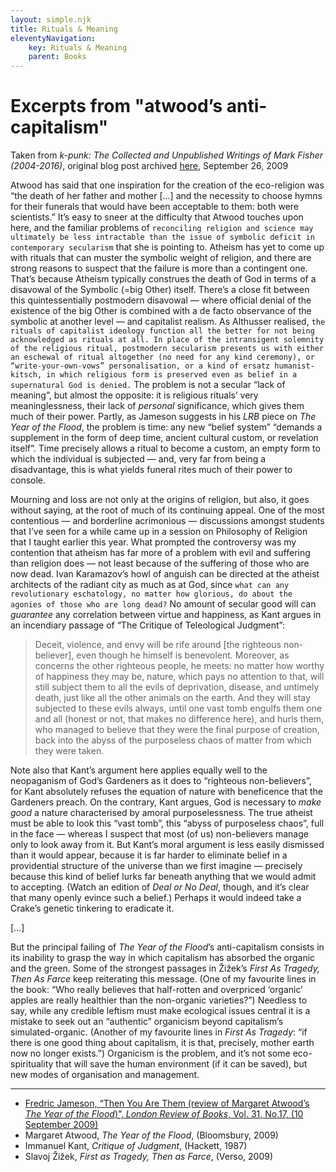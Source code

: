 ```yaml
---
layout: simple.njk
title: Rituals & Meaning
eleventyNavigation:
    key: Rituals & Meaning
    parent: Books
---
```


# Excerpts from "atwood’s anti-capitalism"
Taken from *k-punk: The Collected and Unpublished Writings of Mark Fisher (2004-2016)*, original blog post archived [here](http://k-punk.abstractdynamics.org/archives/011314.html), September 26, 2009

Atwood has said that one inspiration for the creation of the eco-religion was “the death of her father and mother […] and the necessity to choose hymns for their funerals that would have been acceptable to them: both were scientists.” It’s easy to sneer at the difficulty that Atwood touches upon here, and the familiar problems of ```reconciling religion and science may ultimately be less intractable than the issue of symbolic deficit in contemporary secularism``` that she is pointing to. Atheism has yet to come up with rituals that can muster the symbolic weight of religion, and there are strong reasons to suspect that the failure is more than a contingent one. That’s because Atheism typically construes the death of God in terms of a disavowal of the Symbolic (=big Other) itself. There’s a close fit between this quintessentially postmodern disavowal — where official denial of the existence of the big Other is combined with a de facto observance of the symbolic at another level — and capitalist realism. As Althusser realised, ```the rituals of capitalist ideology function all the better for not being acknowledged as rituals at all. In place of the intransigent solemnity of the religious ritual, postmodern secularism presents us with either an eschewal of ritual altogether (no need for any kind ceremony), or “write-your-own-vows” personalisation, or a kind of ersatz humanist-kitsch, in which religious form is preserved even as belief in a supernatural God is denied.``` The problem is not a secular “lack of meaning”, but almost the opposite: it is religious rituals’ very meaninglessness, their lack of *personal* significance, which gives them much of their power. Partly, as Jameson suggests in his *LRB* piece on *The Year of the Flood*, the problem is time: any new “belief system” “demands a supplement in the form of deep time, ancient cultural custom, or revelation itself”. Time precisely allows a ritual to become a custom, an empty form to which the individual is subjected — and, very far from being a disadvantage, this is what yields funeral rites much of their power to console.

Mourning and loss are not only at the origins of religion, but also, it goes without saying, at the root of much of its continuing appeal. One of the most contentious — and borderline acrimonious — discussions amongst students that I’ve seen for a while came up in a session on Philosophy of Religion that I taught earlier this year. What prompted the controversy was my contention that atheism has far more of a problem with evil and suffering than religion does — not least because of the suffering of those who are now dead. Ivan Karamazov’s howl of anguish can be directed at the atheist architects of the radiant city as much as at God, since ```what can any revolutionary eschatology, no matter how glorious, do about the agonies of those who are long dead?``` No amount of secular good will can *guarantee* any correlation between virtue and happiness, as Kant argues in an incendiary passage of “The Critique of Teleological Judgment”:

<blockquote>Deceit, violence, and envy will be rife around [the righteous non-believer], even though he himself is benevolent. Moreover, as concerns the other righteous people, he meets: no matter how worthy of happiness they may be, nature, which pays no attention to that, will still subject them to all the evils of deprivation, disease, and untimely death, just like all the other animals on the earth. And they will stay subjected to these evils always, until one vast tomb engulfs them one and all (honest or not, that makes no difference here), and hurls them, who managed to believe that they were the final purpose of creation, back into the abyss of the purposeless chaos of matter from which they were taken.</blockquote>

Note also that Kant’s argument here applies equally well to the neopaganism of God’s Gardeners as it does to “righteous non-believers”, for Kant absolutely refuses the equation of nature with beneficence that the Gardeners preach. On the contrary, Kant argues, God is necessary to *make good* a nature characterised by amoral purposelessness. The true atheist must be able to look this “vast tomb”, this “abyss of purposeless chaos”, full in the face — whereas I suspect that most (of us) non-believers manage only to look away from it. But Kant’s moral argument is less easily dismissed than it would appear, because it is far harder to eliminate belief in a providential structure of the universe than we first imagine — precisely because this kind of belief lurks far beneath anything that we would admit to accepting. (Watch an edition of *Deal or No Deal*, though, and it’s clear that many openly evince such a belief.) Perhaps it would indeed take a Crake’s genetic tinkering to eradicate it.

[...]

But the principal failing of *The Year of the Flood*’s anti-capitalism consists in its inability to grasp the way in which capitalism has absorbed the organic and the green. Some of the strongest passages in Žižek’s *First As Tragedy, Then As Farce* keep reiterating this message. (One of my favourite lines in the book: “Who really believes that half-rotten and overpriced ‘organic’ apples are really healthier than the non-organic varieties?”) Needless to say, while any credible leftism must make ecological issues central it is a mistake to seek out an “authentic” organicism beyond capitalism’s simulated-organic. (Another of my favourite lines in *First As Tragedy*: “if there is one good thing about capitalism, it is that, precisely, mother earth now no longer exists.”) Organicism is the problem, and it’s not some eco-spirituality that will save the human environment (if it can be saved), but new modes of organisation and management.

---

- [Fredric Jameson, “Then You Are Them (review of Margaret Atwood’s *The Year of the Flood*)”, *London Review of Books*, Vol. 31, No.17, (10 September 2009)](https://www.lrb.co.uk/the-paper/v31/n17/fredric-jameson/then-you-are-them)
- Margaret Atwood, *The Year of the Flood*, (Bloomsbury, 2009)
- Immanuel Kant, *Critique of Judgment*, (Hackett, 1987)
- Slavoj Žižek, *First as Tragedy, Then as Farce*, (Verso, 2009)
